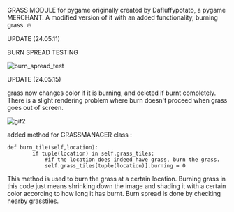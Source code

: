 GRASS MODULE for pygame originally created by Dafluffypotato, a pygame MERCHANT. A modified version of it with an added functionality, burning grass. 🔥 

UPDATE (24.05.11) 

BURN SPREAD TESTING 

![burn_spread_test](https://github.com/papercd/pygame-grass-modified-for-Noel/assets/71172544/32ad1e75-252f-40bf-9a7e-2c22fc55a268)

UPDATE (24.05.15) 

grass now changes color if it is burning, and deleted if burnt completely. There is a  slight rendering problem where burn doesn't proceed when grass goes out of screen. 

![gif2](https://github.com/papercd/pygame-grass-modified-for-Noel/assets/71172544/0ff54162-b7be-4be1-9990-eab679dddf31)

added method for GRASSMANAGER class : 

```
def burn_tile(self,location):
        if tuple(location) in self.grass_tiles: 
            #if the location does indeed have grass, burn the grass.
            self.grass_tiles[tuple(location)].burning = 0

```
This method is used to burn the grass at a certain location. Burning grass in this code just means shrinking down the image and 
shading it with a certain color according to how long it has burnt. Burn spread is done by checking nearby grasstiles. 
